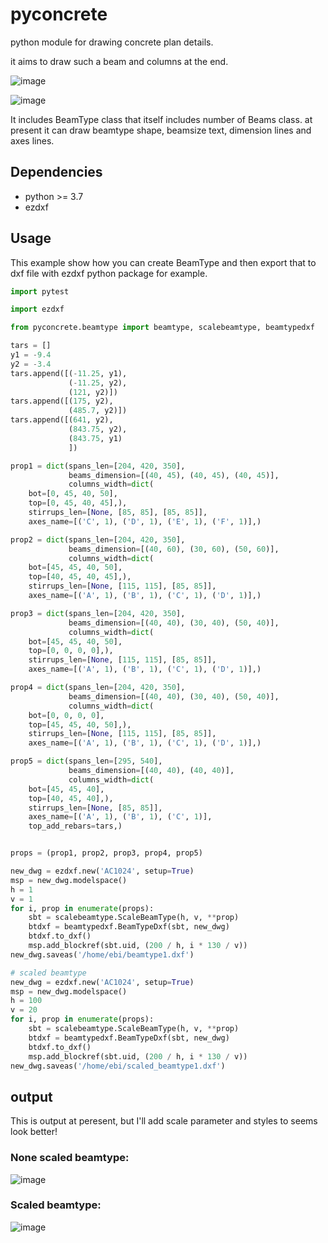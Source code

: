 # pyconcrete
python module for drawing concrete plan details.

it aims to draw such a beam and columns at the end.

![image](https://user-images.githubusercontent.com/8196112/55085621-97acb100-50c4-11e9-91e6-7afcf2d7dbbc.png)

![image](https://user-images.githubusercontent.com/8196112/55085845-f70ac100-50c4-11e9-98c4-05240751b4d5.png)


It includes BeamType class that itself includes number of Beams class.
at present it can draw beamtype shape, beamsize text, dimension lines and axes lines.

## Dependencies
- python >= 3.7
- ezdxf

## Usage

This example show how you can create BeamType and then export that to dxf file
with ezdxf python package for example.

```python
import pytest

import ezdxf

from pyconcrete.beamtype import beamtype, scalebeamtype, beamtypedxf

tars = []
y1 = -9.4
y2 = -3.4
tars.append([(-11.25, y1),
             (-11.25, y2),
             (121, y2)])
tars.append([(175, y2),
             (485.7, y2)])
tars.append([(641, y2),
             (843.75, y2),
             (843.75, y1)
             ])

prop1 = dict(spans_len=[204, 420, 350],
             beams_dimension=[(40, 45), (40, 45), (40, 45)],
             columns_width=dict(
    bot=[0, 45, 40, 50],
    top=[0, 45, 40, 45],),
    stirrups_len=[None, [85, 85], [85, 85]],
    axes_name=[('C', 1), ('D', 1), ('E', 1), ('F', 1)],)

prop2 = dict(spans_len=[204, 420, 350],
             beams_dimension=[(40, 60), (30, 60), (50, 60)],
             columns_width=dict(
    bot=[45, 45, 40, 50],
    top=[40, 45, 40, 45],),
    stirrups_len=[None, [115, 115], [85, 85]],
    axes_name=[('A', 1), ('B', 1), ('C', 1), ('D', 1)],)

prop3 = dict(spans_len=[204, 420, 350],
             beams_dimension=[(40, 40), (30, 40), (50, 40)],
             columns_width=dict(
    bot=[45, 45, 40, 50],
    top=[0, 0, 0, 0],),
    stirrups_len=[None, [115, 115], [85, 85]],
    axes_name=[('A', 1), ('B', 1), ('C', 1), ('D', 1)],)

prop4 = dict(spans_len=[204, 420, 350],
             beams_dimension=[(40, 40), (30, 40), (50, 40)],
             columns_width=dict(
    bot=[0, 0, 0, 0],
    top=[45, 45, 40, 50],),
    stirrups_len=[None, [115, 115], [85, 85]],
    axes_name=[('A', 1), ('B', 1), ('C', 1), ('D', 1)],)

prop5 = dict(spans_len=[295, 540],
             beams_dimension=[(40, 40), (40, 40)],
             columns_width=dict(
    bot=[45, 45, 40],
    top=[40, 45, 40],),
    stirrups_len=[None, [85, 85]],
    axes_name=[('A', 1), ('B', 1), ('C', 1)],
    top_add_rebars=tars,)


props = (prop1, prop2, prop3, prop4, prop5)

new_dwg = ezdxf.new('AC1024', setup=True)
msp = new_dwg.modelspace()
h = 1
v = 1
for i, prop in enumerate(props):
    sbt = scalebeamtype.ScaleBeamType(h, v, **prop)
    btdxf = beamtypedxf.BeamTypeDxf(sbt, new_dwg)
    btdxf.to_dxf()
    msp.add_blockref(sbt.uid, (200 / h, i * 130 / v))
new_dwg.saveas('/home/ebi/beamtype1.dxf')

# scaled beamtype
new_dwg = ezdxf.new('AC1024', setup=True)
msp = new_dwg.modelspace()
h = 100
v = 20
for i, prop in enumerate(props):
    sbt = scalebeamtype.ScaleBeamType(h, v, **prop)
    btdxf = beamtypedxf.BeamTypeDxf(sbt, new_dwg)
    btdxf.to_dxf()
    msp.add_blockref(sbt.uid, (200 / h, i * 130 / v))
new_dwg.saveas('/home/ebi/scaled_beamtype1.dxf')


```


## output

This is output at peresent, but I'll add scale parameter and styles to seems look better!

### None scaled beamtype:
![image](https://user-images.githubusercontent.com/8196112/56174017-b50ad600-6005-11e9-83bf-b941c9cd5041.png)

### Scaled beamtype:
![image](https://user-images.githubusercontent.com/8196112/56173988-7bd26600-6005-11e9-80d5-4595e1f7692a.png)



